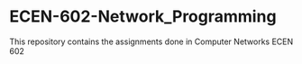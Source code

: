 # ECEN-602-Network_Programming

This repository contains the assignments done in Computer Networks ECEN 602


